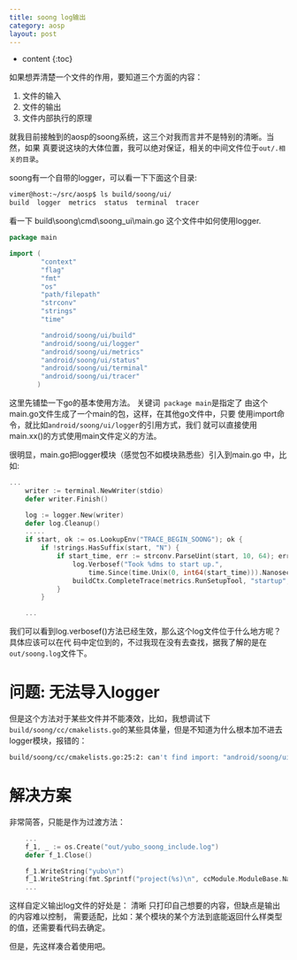 ```yaml
---
title: soong log输出
category: aosp
layout: post
---
```

* content
{:toc}

如果想弄清楚一个文件的作用，要知道三个方面的内容：

1. 文件的输入
2. 文件的输出
3. 文件内部执行的原理

就我目前接触到的aosp的soong系统，这三个对我而言并不是特别的清晰。当然，如果
真要说这块的大体位置，我可以绝对保证，相关的中间文件位于`out/.相关的目录`。

soong有一个自带的logger，可以看一下下面这个目录:
```bash
vimer@host:~/src/aosp$ ls build/soong/ui/
build  logger  metrics  status  terminal  tracer
```
看一下 build\soong\cmd\soong_ui\main.go 这个文件中如何使用logger.
```go
package main

import (
		"context"
		"flag"
		"fmt"
		"os"
		"path/filepath"
		"strconv"
		"strings"
		"time"

		"android/soong/ui/build"
		"android/soong/ui/logger"
		"android/soong/ui/metrics"
		"android/soong/ui/status"
		"android/soong/ui/terminal"
		"android/soong/ui/tracer"
	   )

```
这里先铺垫一下go的基本使用方法。 关键词` package main`是指定了
由这个main.go文件生成了一个main的包，这样，在其他go文件中，只要
使用import命令，就比如`android/soong/ui/logger`的引用方式，我们
就可以直接使用main.xx()的方式使用main文件定义的方法。

很明显，main.go把logger模块（感觉包不如模块熟悉些）引入到main.go
中，比如:
```go
...
	writer := terminal.NewWriter(stdio)
	defer writer.Finish()

	log := logger.New(writer)
	defer log.Cleanup()
	.....
	if start, ok := os.LookupEnv("TRACE_BEGIN_SOONG"); ok {
		if !strings.HasSuffix(start, "N") {
			if start_time, err := strconv.ParseUint(start, 10, 64); err == nil {
				log.Verbosef("Took %dms to start up.",
					time.Since(time.Unix(0, int64(start_time))).Nanoseconds()/time.Millisecond.Nanoseconds())
				buildCtx.CompleteTrace(metrics.RunSetupTool, "startup", start_time, uint64(time.Now().UnixNano()))
			}
		}

	...
```
我们可以看到log.verbosef()方法已经生效，那么这个log文件位于什么地方呢？具体应该可以在代
码中定位到的，不过我现在没有去查找，据我了解的是在`out/soong.log`文件下。

# 问题: 无法导入logger
但是这个方法对于某些文件并不能凑效，比如，我想调试下`build/soong/cc/cmakelists.go`的某些具体量，但是不知道为什么根本加不进去logger模块，报错的：

```bash
build/soong/cc/cmakelists.go:25:2: can't find import: "android/soong/ui/logger"
```
 
# 解决方案
非常简答，只能是作为过渡方法：
```go
	...
	f_1, _ := os.Create("out/yubo_soong_include.log")
	defer f_1.Close()

	f_1.WriteString("yubo\n")
	f_1.WriteString(fmt.Sprintf("project(%s)\n", ccModule.ModuleBase.Name()))
	...
```
这样自定义输出log文件的好处是： 清晰  只打印自己想要的内容，但缺点是输出的内容难以控制，
需要适配，比如：某个模块的某个方法到底能返回什么样类型的值，还需要看代码去确定。

但是，先这样凑合着使用吧。



